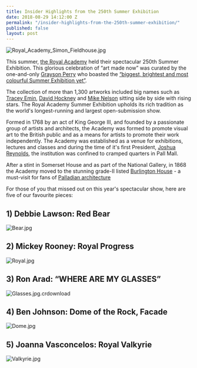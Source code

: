 ```yaml
---
title: Insider Highlights from the 250th Summer Exhibition
date: 2018-08-29 14:12:00 Z
permalink: "/insider-highlights-from-the-250th-summer-exhibition/"
published: false
layout: post
---
```


![Royal_Academy_Simon_Fieldhouse.jpg](/uploads/Royal_Academy_Simon_Fieldhouse.jpg)


This summer, [the Royal Academy](https://www.royalacademy.org.uk/about-the-ra) held their spectacular 250th Summer Exhibition. This glorious celebration of “art made now” was curated by the one-and-only [Grayson Perry](https://en.wikipedia.org/wiki/Grayson_Perry) who boasted the [“biggest, brightest and most colourful Summer Exhibition yet”](https://www.royalacademy.org.uk/exhibition/summer-exhibition-2018).

 

The collection of more than 1,300 artworks included big names such as [Tracey Emin](http://www.traceyeminstudio.com/), [David Hockney](http://www.davidhockney.co/) and [Mike Nelson](https://www.tate.org.uk/art/artists/mike-nelson-4020) sitting side by side with rising stars. The Royal Academy Summer Exhibition upholds its rich tradition as the world's longest-running and largest open-submission show.  

 

Formed in 1768 by an act of King George III, and founded by a passionate group of artists and architects, the Academy was formed to promote visual art to the British public and as a means for artists to promote their work independently. The Academy was established as a venue for exhibitions, lectures and classes and during the time of it's first President, [Joshua Reynolds](https://www.britannica.com/biography/Joshua-Reynolds), the institution was confined to cramped quarters in Pall Mall.  

 

After a stint in Somerset House and as part of the National Gallery, in 1868 the Academy moved to the stunning grade-II listed [Burlington House](http://burlingtonhouse.org/) - a must-visit for fans of [Palladian architecture](https://www.architecture.com/knowledge-and-resources/knowledge-landing-page/palladianism)  

 

For those of you that missed out on this year's spectacular show, here are five of our favourite pieces: 

 

## 1) Debbie Lawson: Red Bear 
![Bear.jpg](/uploads/Bear.jpg)

## 2) Mickey Rooney: Royal Progress 
![Royal.jpg](/uploads/Royal.jpg)

## 3) Ron Arad: “WHERE ARE MY GLASSES” 
![Glasses.jpg.crdownload](/uploads/Glasses.jpg.crdownload)

## 4) Ben Johnson: Dome of the Rock, Facade 
![Dome.jpg](/uploads/Dome.jpg)

## 5) Joanna Vasconcelos: Royal Valkyrie 
![Valkyrie.jpg](/uploads/Valkyrie.jpg)
